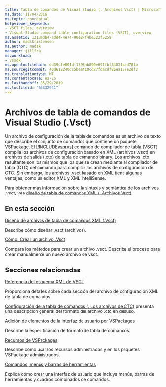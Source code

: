 ```yaml
---
title: Tabla de comandos de Visual Studio (. Archivos Vsct) | Microsoft Docs
ms.date: 11/04/2016
ms.topic: conceptual
helpviewer_keywords:
- VSCT files, overview
- Visual Studio command table configuration files (VSCT), overview
ms.assetid: 1313adb4-add4-4e74-90e2-f4be522f5259
author: madskristensen
ms.author: madsk
manager: jillfra
ms.workload:
- vssdk
ms.openlocfilehash: dd39cfe801df1393ab099e691fbf34021ead70fb
ms.sourcegitcommit: 40d612240dc5bea418cd27fdacdf85ea177e2df3
ms.translationtype: MT
ms.contentlocale: es-ES
ms.lasthandoff: 05/29/2019
ms.locfileid: "66332941"
---
```

# <a name="visual-studio-command-table-vsct-files"></a>Archivos de tabla de comandos de Visual Studio (.Vsct)
Un archivo de configuración de la tabla de comandos es un archivo de texto que describe el conjunto de comandos que contiene un paquete VSPackage. El [!INCLUDE[vsprvs](../../code-quality/includes/vsprvs_md.md)] comando de compilador de tabla (VSCT) compila los archivos de configuración basado en XML (archivos .vsct) en archivos de salida (.cto) de tabla de comando binary. Los archivos .cto resultante son los mismos que los que se crean mediante el compilador de tabla (CTC) del comando para compilar los archivos de configuración de CTC. Sin embargo, los archivos .vsct basado en XML tiene algunas ventajas, como un editor XML y XML IntelliSense.

 Para obtener más información sobre la sintaxis y semántica de los archivos .vsct, vea [diseño de tabla de comandos XML (. Archivos Vsct)](../../extensibility/internals/designing-xml-command-table-dot-vsct-files.md)

## <a name="in-this-section"></a>En esta sección
 [Diseño de archivos de tabla de comandos XML (.Vsct)](../../extensibility/internals/designing-xml-command-table-dot-vsct-files.md)

 Describe cómo diseñar .vsct (archivos).

 [Cómo: Crear un archivo .Vsct](../../extensibility/internals/how-to-create-a-dot-vsct-file.md)

 Compara los métodos para crear un archivo .vsct. Describe el proceso para crear manualmente un nuevo archivo de vsct.

## <a name="related-sections"></a>Secciones relacionadas
 [Referencia del esquema XML de VSCT](../../extensibility/vsct-xml-schema-reference.md)

 Proporciona detalles sobre cada sección del archivo de configuración XML de tabla de comandos.

 [Configuración de la tabla de comandos (. Los archivos de CTC)](https://msdn.microsoft.com/library/3413dda1-f372-4669-bcf0-c64d3463842c) presenta una descripción general del formato del archivo .ctc en desuso.

 [Adición de elementos de la interfaz de usuario por VSPackages](../../extensibility/internals/how-vspackages-add-user-interface-elements.md)

 Describe la especificación de formato de tabla de comandos.

 [Recursos de VSPackages](../../extensibility/internals/resources-in-vspackages.md)

 Describe cómo usar los recursos administrados y en los paquetes VSPackage administrados.

 [Comandos, menús y barras de herramientas](../../extensibility/internals/commands-menus-and-toolbars.md)

 Explica cómo crear una interfaz de usuario que incluya menús, barras de herramientas y cuadros combinados de comandos.